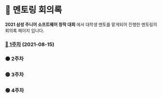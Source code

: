 # 📑 멘토링 회의록

**2021 삼성 주니어 소프트웨어 창작 대회** 에서 대학생 멘토를 맡게되어 진행한 멘토링의 회의록 페이지 입니다.

### [🔴 1주차](1주차.md) (2021-08-15)

### 🟠 2주차

### 🟡 3주차

### 🟢 4주차
